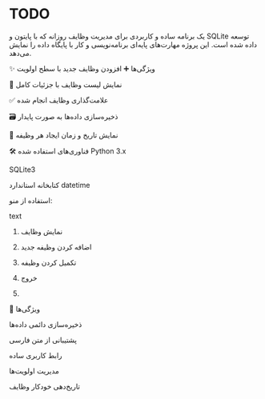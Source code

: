 # TODO


یک برنامه ساده و کاربردی برای مدیریت وظایف روزانه که با پایتون و SQLite توسعه داده شده است. این پروژه مهارت‌های پایه‌ای برنامه‌نویسی و کار با پایگاه داده را نمایش می‌دهد.

✨ ویژگی‌ها
  ➕ افزودن وظایف جدید با سطح اولویت

  👀 نمایش لیست وظایف با جزئیات کامل
  
  ✅ علامت‌گذاری وظایف انجام شده

  🗃 ذخیره‌سازی داده‌ها به صورت پایدار

  📅 نمایش تاریخ و زمان ایجاد هر وظیفه

  🛠 فناوری‌های استفاده شده
Python 3.x

SQLite3

کتابخانه استاندارد datetime


استفاده از منو:

text
  1. نمایش وظایف
  2. اضافه کردن وظیفه جدید
  3. تکمیل کردن وظیفه
  4. خروج

  5. 
📌 ویژگی‌ها

  ذخیره‌سازی دائمی داده‌ها

  پشتیبانی از متن فارسی

  رابط کاربری ساده

  مدیریت اولویت‌ها

  تاریخ‌دهی خودکار وظایف

